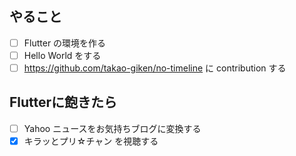## やること

- [ ] Flutter の環境を作る
- [ ] Hello World をする
- [ ] https://github.com/takao-giken/no-timeline に contribution する

## Flutterに飽きたら

- [ ] Yahoo ニュースをお気持ちブログに変換する
- [x] キラッとプリ☆チャン を視聴する
